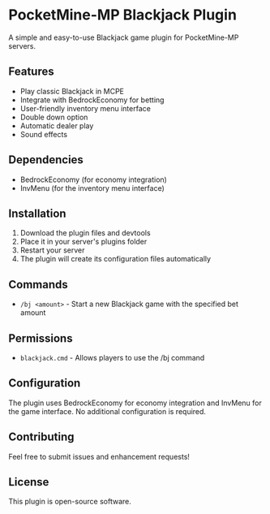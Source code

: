 # PocketMine-MP Blackjack Plugin

A simple and easy-to-use Blackjack game plugin for PocketMine-MP servers.

## Features
- Play classic Blackjack in MCPE
- Integrate with BedrockEconomy for betting
- User-friendly inventory menu interface
- Double down option
- Automatic dealer play
- Sound effects

## Dependencies
- BedrockEconomy (for economy integration)
- InvMenu (for the inventory menu interface)

## Installation
1. Download the plugin files and devtools
2. Place it in your server's plugins folder
3. Restart your server
4. The plugin will create its configuration files automatically

## Commands
- `/bj <amount>` - Start a new Blackjack game with the specified bet amount

## Permissions
- `blackjack.cmd` - Allows players to use the /bj command

## Configuration
The plugin uses BedrockEconomy for economy integration and InvMenu for the game interface. No additional configuration is required.

## Contributing
Feel free to submit issues and enhancement requests!

## License
This plugin is open-source software.
